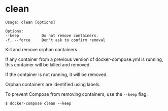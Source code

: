 <!--[metadata]>
+++
title = "clean"
description = "Kill and remove orphan containers."
keywords = ["fig, composition, compose, docker, orchestration, cli, clean"]
[menu.main]
identifier="clean.compose"
parent = "smn_compose_cli"
+++
<![end-metadata]-->

# clean

```
Usage: clean [options]

Options:
--keep          Do not remove containers.
-f, --force     Don't ask to confirm removal
```

Kill and remove orphan containers.

If any container from a previous version of docker-compose.yml is running,
this container will be killed and removed.

If the container is not running, it will be removed.

Orphan containers are identified using labels.

To prevent Compose from removing containers, use the `--keep` flag.

    $ docker-compose clean --keep
